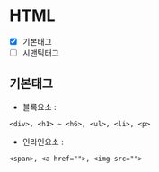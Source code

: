 # HTML
- [x] 기본태그
- [ ] 시맨틱태그

## 기본태그
+ 블록요소 :
```
<div>, <h1> ~ <h6>, <ul>, <li>, <p>
```

+ 인라인요소 :
```
<span>, <a href="">, <img src="">
```
